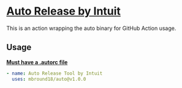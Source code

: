# [Auto Release by Intuit](https://intuit.github.io/auto/docs)

This is an action wrapping the auto binary for GitHub Action usage. 

## Usage

[**Must have a .autorc file**](https://intuit.github.io/auto/docs/configuration/autorc)

```yaml
- name: Auto Release Tool by Intuit
  uses: mbround18/auto@v1.0.0
```

